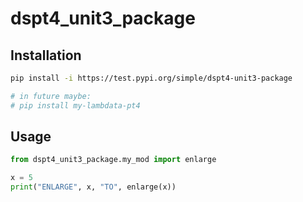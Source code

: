 # dspt4_unit3_package

## Installation


```sh
pip install -i https://test.pypi.org/simple/dspt4-unit3-package

# in future maybe:
# pip install my-lambdata-pt4
```

## Usage

```py
from dspt4_unit3_package.my_mod import enlarge

x = 5
print("ENLARGE", x, "TO", enlarge(x))
```
